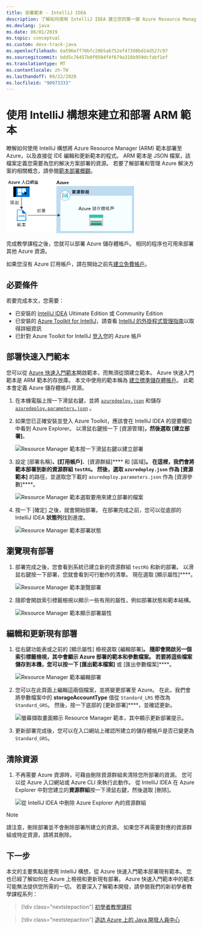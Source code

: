 ```yaml
---
title: 部署範本 - IntelliJ IDEA
description: 了解如何使用 IntelliJ IDEA 建立您的第一個 Azure Resource Manager 範本，以及如何加以部署。
ms.devlang: java
ms.date: 08/01/2019
ms.topic: conceptual
ms.custom: devx-track-java
ms.openlocfilehash: 6a596eff70bfc20b5a6752ef47398bd14d527c97
ms.sourcegitcommit: bdd5c76457b0f0504f4f679a316b959dcfabf1ef
ms.translationtype: MT
ms.contentlocale: zh-TW
ms.lasthandoff: 09/22/2020
ms.locfileid: "90973333"
---
```

# <a name="create-and-deploy-arm-templates-by-using-the-intellij-idea"></a>使用 IntelliJ 構想來建立和部署 ARM 範本

瞭解如何使用 IntelliJ 構想將 Azure Resource Manager (ARM) 範本部署至 Azure，以及直接從 IDE 編輯和更新範本的程式。 ARM 範本是 JSON 檔案，該檔案定義您需要為您的解決方案部署的資源。 若要了解部署和管理 Azure 解決方案的相關概念，請參閱[範本部署概觀](overview.md)。

![Resource Manager 範本入口網站圖表](./media/quickstart-create-templates-use-the-portal/azure-resource-manager-export-deploy-template-portal.png)

完成教學課程之後，您就可以部署 Azure 儲存體帳戶。 相同的程序也可用來部署其他 Azure 資源。

如果您沒有 Azure 訂用帳戶，請在開始之前先[建立免費帳戶](https://azure.microsoft.com/free/)。

## <a name="prerequisites"></a>必要條件

若要完成本文，您需要：

* 已安裝的 [IntelliJ IDEA](https://www.jetbrains.com/idea/download/) Ultimate Edition 或 Community Edition
* 已安裝的 [Azure Toolkit for IntelliJ](https://plugins.jetbrains.com/plugin/8053)，請查看 [IntelliJ 的外掛程式管理指南](https://www.jetbrains.com/help/idea/managing-plugins.html)以取得詳細資訊
* 已針對 Azure Toolkit for IntelliJ [登入](/azure/developer/java/toolkit-for-intellij/sign-in-instructions)您的 Azure 帳戶

## <a name="deploy-a-quickstart-template"></a>部署快速入門範本

您可以從 [Azure 快速入門範本](https://azure.microsoft.com/resources/templates/)開啟範本，而無須從頭建立範本。 Azure 快速入門範本是 ARM 範本的存放庫。 本文中使用的範本稱為 [建立標準儲存體帳戶](https://github.com/Azure/azure-quickstart-templates/tree/master/101-storage-account-create/)。 此範本會定義 Azure 儲存體帳戶資源。

1. 在本機電腦上按一下滑鼠右鍵，並將 [`azuredeploy.json`](https://raw.githubusercontent.com/Azure/azure-quickstart-templates/master/101-storage-account-create/azuredeploy.json) 和儲存 [`azuredeploy.parameters.json`](https://raw.githubusercontent.com/Azure/azure-quickstart-templates/master/101-storage-account-create/azuredeploy.parameters.json) 。

1. 如果您已正確安裝並登入 Azure Toolkit，應該會在 IntelliJ IDEA 的提要欄位中看到 Azure Explorer。 以滑鼠右鍵按一下 [資源管理]****，然後選取 [建立部署]****。

    ![Resource Manager 範本按一下滑鼠右鍵以建立部署](./media/create-templates-use-intellij/resource-manager-create-deployment-right-click.png)

1. 設定 [部署名稱]****、[訂用帳戶]****、[資源群組]**** 和 [區域]****。 在這裡，我們會將範本部署到新的資源群組 `testRG`。 然後，選取 `azuredeploy.json` 作為 [資源範本]**** 的路徑，並選取您下載的 `azuredeploy.parameters.json` 作為 [資源參數]****。

    ![Resource Manager 範本選取要用來建立部署的檔案](./media/create-templates-use-intellij/resource-manager-create-deployment-select-files.png)

1. 按一下 [確定] 之後，就會開始部署。 在部署完成之前，您可以從底部的 IntelliJ IDEA **狀態列**找到進度。

    ![Resource Manager 範本部署狀態](./media/create-templates-use-intellij/resource-manager-create-deployment-status.png)

## <a name="browse-an-existing-deployment"></a>瀏覽現有部署

1. 部署完成之後，您會看到系統已建立新的資源群組 `testRG` 和新的部署。 以滑鼠右鍵按一下部署，您就會看到可行動作的清單。 現在選取 [顯示屬性]****。

    ![Resource Manager 範本瀏覽部署](./media/create-templates-use-intellij/resource-manager-deployment-browse.png)

1. 隨即會開啟索引標籤檢視以顯示一些有用的屬性，例如部署狀態和範本結構。

    ![Resource Manager 範本顯示部署屬性](./media/create-templates-use-intellij/resource-manager-deployment-show-properties.png)

## <a name="edit-and-update-an-existing-deployment"></a>編輯和更新現有部署

1. 從右鍵功能表或之前的 [顯示屬性] 檢視選取 [編輯部署]****。 隨即會開啟另一個索引標籤檢視，其中會顯示 Azure 部署的範本和參數檔案。 若要將這些檔案儲存到本機，您可以按一下 [匯出範本檔案]**** 或 [匯出參數檔案]****。

    ![Resource Manager 範本編輯部署](./media/create-templates-use-intellij/resource-manager-edit-deployment.png)

1. 您可以在此頁面上編輯這兩個檔案，並將變更部署至 Azure。 在此，我們會將參數檔案中的 **storageAccountType** 值從 `Standard_LRS` 修改為 `Standard_GRS`。 然後，按一下底部的 [更新部署]****，並確認更新。

    ![螢幕擷取畫面顯示 Resource Manager 範本，其中顯示更新部署提示。](./media/create-templates-use-intellij/resource-manager-edit-deployment-update.png)

1. 更新部署完成後，您可以在入口網站上確認所建立的儲存體帳戶是否已變更為 `Standard_GRS`。

## <a name="clean-up-resources"></a>清除資源

1. 不再需要 Azure 資源時，可藉由刪除資源群組來清除您所部署的資源。 您可以從 Azure 入口網站或 Azure CLI 來執行此動作。 從 IntelliJ IDEA 在 Azure Explorer 中對您建立的**資源群組**按一下滑鼠右鍵，然後選取 [刪除]。

    ![從 IntelliJ IDEA 中刪除 Azure Explorer 內的資源群組](./media/create-templates-use-intellij/delete-resource-group.png)

> [!NOTE]
> 請注意，刪除部署並不會刪除部署所建立的資源。 如果您不再需要對應的資源群組或特定資源，請將其刪除。

## <a name="next-steps"></a>下一步

本文的主要焦點是使用 IntelliJ 構想，從 Azure 快速入門範本部署現有範本。 您也已經了解如何在 Azure 上檢視和更新現有部署。 Azure 快速入門範本中的範本可能無法提供您所需的一切。 若要深入了解範本開發，請參閱我們的新初學者教學課程系列：

> [!div class="nextstepaction"]
> [初學者教學課程](./template-tutorial-create-first-template.md)

> [!div class="nextstepaction"]
> [造訪 Azure 上的 Java 開發人員中心](/azure/java)
